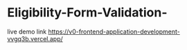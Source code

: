 # Eligibility-Form-Validation-
live demo link
https://v0-frontend-application-development-vvgq3b.vercel.app/
